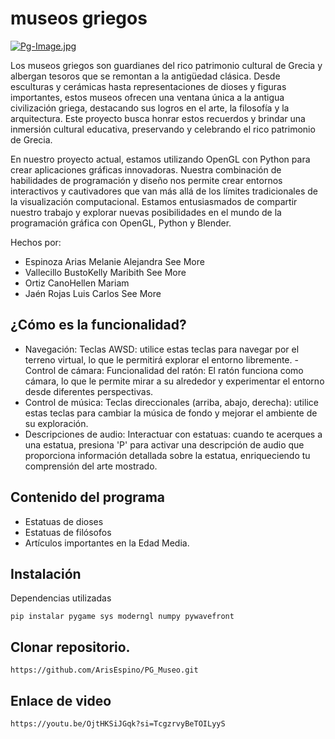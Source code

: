 # museos griegos
[![Pg-Image.jpg](https://i.postimg.cc/rsdjVymB/Pg-Image.jpg)](https://postimg.cc/vxsfXs5h)

Los museos griegos son guardianes del rico patrimonio cultural de Grecia y albergan tesoros que se remontan a la antigüedad clásica. Desde esculturas y cerámicas hasta representaciones de dioses y figuras importantes, estos museos ofrecen una ventana única a la antigua civilización griega, destacando sus logros en el arte, la filosofía y la arquitectura. Este proyecto busca honrar estos recuerdos y brindar una inmersión cultural educativa, preservando y celebrando el rico patrimonio de Grecia.

En nuestro proyecto actual, estamos utilizando OpenGL con Python para crear aplicaciones gráficas innovadoras. Nuestra combinación de habilidades de programación y diseño nos permite crear entornos interactivos y cautivadores que van más allá de los límites tradicionales de la visualización computacional. Estamos entusiasmados de compartir nuestro trabajo y explorar nuevas posibilidades en el mundo de la programación gráfica con OpenGL, Python y Blender.

Hechos por:

- Espinoza Arias Melanie Alejandra See More
- Vallecillo BustoKelly Maribith See More
- Ortiz CanoHellen Mariam
- Jaén Rojas Luis Carlos See More

## ¿Cómo es la funcionalidad?
- Navegación:
Teclas AWSD: utilice estas teclas para navegar por el terreno virtual, lo que le permitirá explorar el entorno libremente.
-Control de cámara:
Funcionalidad del ratón: El ratón funciona como cámara, lo que le permite mirar a su alrededor y experimentar el entorno desde diferentes perspectivas.
- Control de música:
Teclas direccionales (arriba, abajo, derecha): utilice estas teclas para cambiar la música de fondo y mejorar el ambiente de su exploración.
- Descripciones de audio:
Interactuar con estatuas: cuando te acerques a una estatua, presiona 'P' para activar una descripción de audio que proporciona información detallada sobre la estatua, enriqueciendo tu comprensión del arte mostrado.


## Contenido del programa

- Estatuas de dioses
- Estatuas de filósofos
- Artículos importantes en la Edad Media.

## Instalación
Dependencias utilizadas
```golpecito
pip instalar pygame sys moderngl numpy pywavefront

```
## Clonar repositorio.

```golpecito
https://github.com/ArisEspino/PG_Museo.git

```

## Enlace de video

```golpecito
https://youtu.be/OjtHKSiJGqk?si=TcgzrvyBeTOILyyS

```
